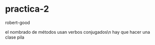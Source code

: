# practica-2
robert-good

el nombrado de métodos usan verbos conjugados\n
hay que hacer una clase pila
